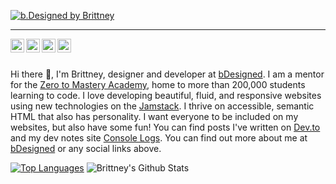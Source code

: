 [![b.Designed by Brittney](https://console-logs.netlify.app/dev.png)](https://www.bdesigned.dev) 

<hr/>

<a href="https://twitter.com/brittneypostma">
  <img align="left" alt="Hemant Joshi| Twitter" width="22px" src="https://cdn.jsdelivr.net/npm/simple-icons@v3/icons/twitter.svg" />
</a>
<a href="https://www.linkedin.com/in/brittneypostma/">
  <img align="left" alt="Linkedin" width="22px" src="https://cdn.jsdelivr.net/npm/simple-icons@v3/icons/linkedin.svg" />
</a>
<a href="https://www.facebook.com/b.Designed11/">
  <img align="left" alt="Telegram" width="22px" src="https://cdn.jsdelivr.net/npm/simple-icons@v3/icons/facebook.svg" />
</a>
<a href="https://www.youtube.com/channel/UCyvOaBoW3Jti69U4Gw1ci9Q">
  <img align="left" alt=" Codechef" width="22px" src="https://cdn.jsdelivr.net/npm/simple-icons@v3/icons/youtube.svg" />
</a>

<br/><br/>

Hi there 👋, I'm Brittney, designer and developer at [bDesigned](https://www.bdesigned.dev/). I am a mentor for the [Zero to Mastery Academy](https://academy.zerotomastery.io/?affcode=441520_gjue7n-1), home to more than 200,000 students learning to code. I love developing beautiful, fluid, and responsive websites using new technologies on the [Jamstack](https://jamstack.org/). I thrive on accessible, semantic HTML that also has personality. I want everyone to be included on my websites, but also have some fun! You can find posts I've written on [Dev.to](https://dev.to/bdesigned) and my dev notes site [Console Logs](https://console-logs.netlify.app/). You can find out more about me at [bDesigned](https://www.bdesigned.dev/) or any social links above.

[![Top Languages](https://github-readme-stats.vercel.app/api/top-langs/?username=brittneypostma)](https://github.com/brittneypostma)
![Brittney's Github Stats](https://github-readme-stats.vercel.app/api?username=brittneypostma&count_private=true&show_icons=true)



